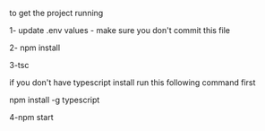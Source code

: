 to get the project running

1- update .env values - make sure you don't commit this file

2- npm install

3-tsc 

if you don't have typescript install run this following command first 

npm install -g typescript

4-npm start
